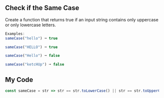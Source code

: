 ## Check if the Same Case

Create a function that returns true if an input string contains only uppercase or only lowercase letters.
```js
Examples:
sameCase("hello") ➞ true

sameCase("HELLO") ➞ true

sameCase("Hello") ➞ false

sameCase("ketcHUp") ➞ false
```

## My Code
```js
const sameCase = str => str == str.toLowerCase() || str == str.toUpperCase();
```
